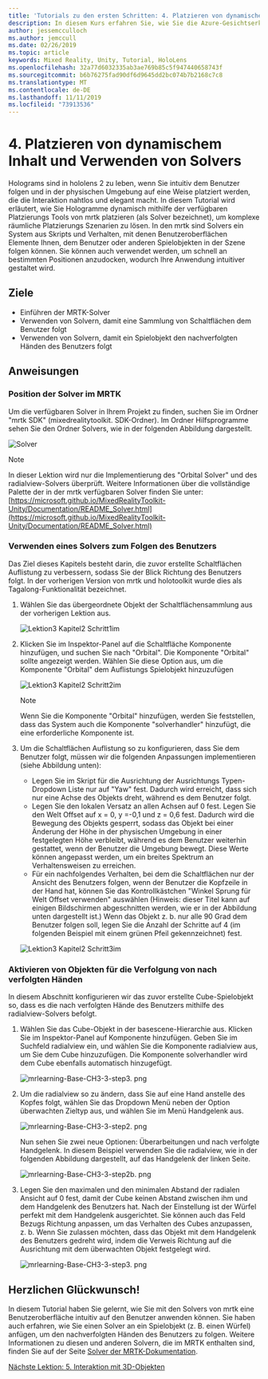 ```yaml
---
title: 'Tutorials zu den ersten Schritten: 4. Platzieren von dynamischem Inhalt und Verwenden von Solvers'
description: In diesem Kurs erfahren Sie, wie Sie die Azure-Gesichtserkennung in einer Mixed Reality-Anwendung implementieren.
author: jessemcculloch
ms.author: jemccull
ms.date: 02/26/2019
ms.topic: article
keywords: Mixed Reality, Unity, Tutorial, HoloLens
ms.openlocfilehash: 32a77d6032335ab3ae769b85c5f947440658743f
ms.sourcegitcommit: b6b76275fad90df6d9645dd2bc074b7b2168c7c8
ms.translationtype: MT
ms.contentlocale: de-DE
ms.lasthandoff: 11/11/2019
ms.locfileid: "73913536"
---
```

# <a name="4-placing-dynamic-content-and-using-solvers"></a>4. Platzieren von dynamischem Inhalt und Verwenden von Solvers

Holograms sind in hololens 2 zu leben, wenn Sie intuitiv dem Benutzer folgen und in der physischen Umgebung auf eine Weise platziert werden, die die Interaktion nahtlos und elegant macht. In diesem Tutorial wird erläutert, wie Sie Hologramme dynamisch mithilfe der verfügbaren Platzierungs Tools von mrtk platzieren (als Solver bezeichnet), um komplexe räumliche Platzierungs Szenarien zu lösen. In den mrtk sind Solvers ein System aus Skripts und Verhalten, mit denen Benutzeroberflächen Elemente Ihnen, dem Benutzer oder anderen Spielobjekten in der Szene folgen können. Sie können auch verwendet werden, um schnell an bestimmten Positionen anzudocken, wodurch Ihre Anwendung intuitiver gestaltet wird.

## <a name="objectives"></a>Ziele

* Einführen der MRTK-Solver
* Verwenden von Solvern, damit eine Sammlung von Schaltflächen dem Benutzer folgt
* Verwenden von Solvern, damit ein Spielobjekt den nachverfolgten Händen des Benutzers folgt

## <a name="instructions"></a>Anweisungen

### <a name="location-of-solvers-in-the-mrtk"></a>Position der Solver im MRTK

 Um die verfügbaren Solver in Ihrem Projekt zu finden, suchen Sie im Ordner "mrtk SDK" (mixedrealitytoolkit. SDK-Ordner). Im Ordner Hilfsprogramme sehen Sie den Ordner Solvers, wie in der folgenden Abbildung dargestellt.

![Solver](images/lesson3_chapter1_step1im.PNG)

>[!NOTE]
>In dieser Lektion wird nur die Implementierung des "Orbital Solver" und des radialview-Solvers überprüft. Weitere Informationen über die vollständige Palette der in der mrtk verfügbaren Solver finden Sie unter: [https://microsoft.github.io/MixedRealityToolkit-Unity/Documentation/README_Solver.html](https://microsoft.github.io/MixedRealityToolkit-Unity/Documentation/README_Solver.html)

### <a name="use-a-solver-to-follow-the-user"></a>Verwenden eines Solvers zum Folgen des Benutzers

Das Ziel dieses Kapitels besteht darin, die zuvor erstellte Schaltflächen Auflistung zu verbessern, sodass Sie der Blick Richtung des Benutzers folgt. In der vorherigen Version von mrtk und holotoolkit wurde dies als Tagalong-Funktionalität bezeichnet.

1. Wählen Sie das übergeordnete Objekt der Schaltflächensammlung aus der vorherigen Lektion aus.

    ![Lektion3 Kapitel2 Schritt1im](images/Lesson3_chapter2_step1im.PNG)

2. Klicken Sie im Inspektor-Panel auf die Schaltfläche Komponente hinzufügen, und suchen Sie nach "Orbital". Die Komponente "Orbital" sollte angezeigt werden. Wählen Sie diese Option aus, um die Komponente "Orbital" dem Auflistungs Spielobjekt hinzuzufügen

    ![Lektion3 Kapitel2 Schritt2im](images/Lesson3_Chapter2_step2im.PNG)

    >[!NOTE]
    >Wenn Sie die Komponente "Orbital" hinzufügen, werden Sie feststellen, dass das System auch die Komponente "solverhandler" hinzufügt, die eine erforderliche Komponente ist.

3. Um die Schaltflächen Auflistung so zu konfigurieren, dass Sie dem Benutzer folgt, müssen wir die folgenden Anpassungen implementieren (siehe Abbildung unten):
    * Legen Sie im Skript für die Ausrichtung der Ausrichtungs Typen-Dropdown Liste nur auf "Yaw" fest. Dadurch wird erreicht, dass sich nur eine Achse des Objekts dreht, während es dem Benutzer folgt.
    * Legen Sie den lokalen Versatz an allen Achsen auf 0 fest. Legen Sie den Welt Offset auf x = 0, y =-0,1 und z = 0,6 fest. Dadurch wird die Bewegung des Objekts gesperrt, sodass das Objekt bei einer Änderung der Höhe in der physischen Umgebung in einer festgelegten Höhe verbleibt, während es dem Benutzer weiterhin gestattet, wenn der Benutzer die Umgebung bewegt. Diese Werte können angepasst werden, um ein breites Spektrum an Verhaltensweisen zu erreichen.
    * Für ein nachfolgendes Verhalten, bei dem die Schaltflächen nur der Ansicht des Benutzers folgen, wenn der Benutzer die Kopfzeile in der Hand hat, können Sie das Kontrollkästchen "Winkel Sprung für Welt Offset verwenden" auswählen (Hinweis: dieser Titel kann auf einigen Bildschirmen abgeschnitten werden, wie er in der Abbildung unten dargestellt ist.) Wenn das Objekt z. b. nur alle 90 Grad dem Benutzer folgen soll, legen Sie die Anzahl der Schritte auf 4 (im folgenden Beispiel mit einem grünen Pfeil gekennzeichnet) fest.

    ![Lektion3 Kapitel2 Schritt3im](images/Lesson3_chapter2_step3im.PNG)

### <a name="enabling-objects-to-follow-tracked-hands"></a>Aktivieren von Objekten für die Verfolgung von nach verfolgten Händen

In diesem Abschnitt konfigurieren wir das zuvor erstellte Cube-Spielobjekt so, dass es die nach verfolgten Hände des Benutzers mithilfe des radialview-Solvers befolgt.

1. Wählen Sie das Cube-Objekt in der basescene-Hierarchie aus. Klicken Sie im Inspektor-Panel auf Komponente hinzufügen. Geben Sie im Suchfeld radialview ein, und wählen Sie die Komponente radialview aus, um Sie dem Cube hinzuzufügen. Die Komponente solverhandler wird dem Cube ebenfalls automatisch hinzugefügt.

    ![mrlearning-Base-CH3-3-step3. png](images/mrlearning-base-ch3-3-step1.png)

2. Um die radialview so zu ändern, dass Sie auf eine Hand anstelle des Kopfes folgt, wählen Sie das Dropdown Menü neben der Option überwachten Zieltyp aus, und wählen Sie im Menü Handgelenk aus.

    ![mrlearning-Base-CH3-3-step2. png](images/mrlearning-base-ch3-3-step2a.png)

    Nun sehen Sie zwei neue Optionen: Überarbeitungen und nach verfolgte Handgelenk. In diesem Beispiel verwenden Sie die radialview, wie in der folgenden Abbildung dargestellt, auf das Handgelenk der linken Seite.

    ![mrlearning-Base-CH3-3-step2b. png](images/mrlearning-base-ch3-3-step2b.png)

3. Legen Sie den maximalen und den minimalen Abstand der radialen Ansicht auf 0 fest, damit der Cube keinen Abstand zwischen ihm und dem Handgelenk des Benutzers hat. Nach der Einstellung ist der Würfel perfekt mit dem Handgelenk ausgerichtet. Sie können auch das Feld Bezugs Richtung anpassen, um das Verhalten des Cubes anzupassen, z. b. Wenn Sie zulassen möchten, dass das Objekt mit dem Handgelenk des Benutzers gedreht wird, indem die Verweis Richtung auf die Ausrichtung mit dem überwachten Objekt festgelegt wird.

    ![mrlearning-Base-CH3-3-step3. png](images/mrlearning-base-ch3-3-step3.png)

## <a name="congratulations"></a>Herzlichen Glückwunsch!

In diesem Tutorial haben Sie gelernt, wie Sie mit den Solvers von mrtk eine Benutzeroberfläche intuitiv auf den Benutzer anwenden können. Sie haben auch erfahren, wie Sie einen Solver an ein Spielobjekt (z. B. einen Würfel) anfügen, um den nachverfolgten Händen des Benutzers zu folgen. Weitere Informationen zu diesen und anderen Solvern, die im MRTK enthalten sind, finden Sie auf der Seite [Solver der MRTK-Dokumentation](https://microsoft.github.io/MixedRealityToolkit-Unity/Documentation/README_Solver.html).

[Nächste Lektion: 5. Interaktion mit 3D-Objekten](mrlearning-base-ch4.md)
